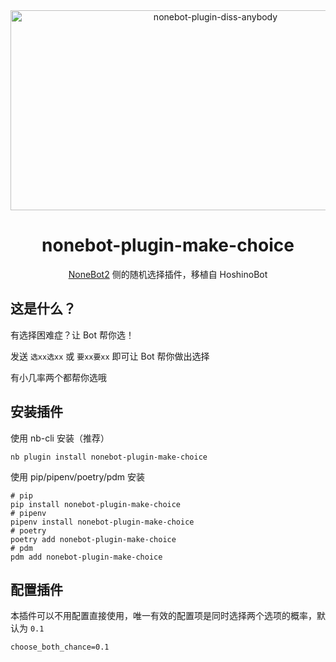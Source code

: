 <div align="center">
    <!--<img width="200" src="logo.png" alt="logo"></br>-->
<img src="https://socialify.git.ci/SherkeyXD/nonebot-plugin-diss-anybody/image?font=Raleway&forks=1&issues=1&language=1&logo=https%3A%2F%2Fraw.githubusercontent.com%2FA-kirami%2Fnonebot-plugin-template%2Fresources%2Fnbp_logo.png&name=1&owner=1&pattern=Floating%20Cogs&pulls=1&stargazers=1&theme=Auto" alt="nonebot-plugin-diss-anybody" width="640" height="320" />

# nonebot-plugin-make-choice

[NoneBot2](https://github.com/nonebot/nonebot2) 侧的随机选择插件，移植自 HoshinoBot

</div>

## 这是什么？

有选择困难症？让 Bot 帮你选！

发送 `选xx选xx` 或 `要xx要xx` 即可让 Bot 帮你做出选择

有小几率两个都帮你选哦

## 安装插件

使用 nb-cli 安装（推荐）

```shell
nb plugin install nonebot-plugin-make-choice
```

使用 pip/pipenv/poetry/pdm 安装

```shell
# pip
pip install nonebot-plugin-make-choice
# pipenv
pipenv install nonebot-plugin-make-choice
# poetry
poetry add nonebot-plugin-make-choice
# pdm
pdm add nonebot-plugin-make-choice
```

## 配置插件

本插件可以不用配置直接使用，唯一有效的配置项是同时选择两个选项的概率，默认为 `0.1`

```
choose_both_chance=0.1
```